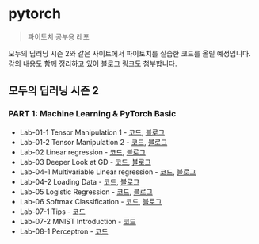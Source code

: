 # pytorch
> 파이토치 공부용 레포

모두의 딥러닝 시즌 2와 같은 사이트에서 파이토치를 실습한 코드를 올릴 예정입니다.  
강의 내용도 함께 정리하고 있어 블로그 링크도 첨부합니다.  

## 모두의 딥러닝 시즌 2
### PART 1: Machine Learning & PyTorch Basic
* Lab-01-1 Tensor Manipulation 1 - [코드](https://github.com/leeejihyun/pytorch/blob/main/deeplearningzerotoall/Lab-01-1%20Tensor%20Manipulation%201.ipynb), [블로그](https://leeejihyun.tistory.com/14?category=902185)
* Lab-01-2 Tensor Manipulation 2 - [코드](https://github.com/leeejihyun/pytorch/blob/main/deeplearningzerotoall/Lab-01-2%20Tensor%20Manipulation%202.ipynb), [블로그](https://leeejihyun.tistory.com/14?category=902185)
* Lab-02 Linear regression - [코드](https://github.com/leeejihyun/pytorch/blob/main/deeplearningzerotoall/Lab-02%20Linear%20regression.ipynb), [블로그](https://leeejihyun.tistory.com/16?category=902185)
* Lab-03 Deeper Look at GD - [코드](https://github.com/leeejihyun/pytorch/blob/main/deeplearningzerotoall/Lab-03%20Deeper%20Look%20at%20GD.ipynb), [블로그](https://leeejihyun.tistory.com/16?category=902185)
* Lab-04-1 Multivariable Linear regression - [코드](https://github.com/leeejihyun/pytorch/blob/main/deeplearningzerotoall/Lab-04-1%20Multivariable%20Linear%20regression.ipynb), [블로그](https://leeejihyun.tistory.com/17?category=902185)
* Lab-04-2 Loading Data - [코드](https://github.com/leeejihyun/pytorch/blob/main/deeplearningzerotoall/Lab-04-2%20Loading%20Data.ipynb), [블로그](https://leeejihyun.tistory.com/18?category=902185)
* Lab-05 Logistic Regression - [코드](https://github.com/leeejihyun/pytorch/blob/main/deeplearningzerotoall/Lab-05%20Logistic%20Regression.ipynb), [블로그](https://leeejihyun.tistory.com/19?category=902185)
* Lab-06 Softmax Classification - [코드](https://github.com/leeejihyun/pytorch/blob/main/deeplearningzerotoall/Lab-06%20Softmax%20Classification.ipynb), [블로그](https://leeejihyun.tistory.com/20)
* Lab-07-1 Tips - [코드](https://github.com/leeejihyun/pytorch/blob/main/deeplearningzerotoall/Lab-07-1%20Tips.ipynb)
* Lab-07-2 MNIST Introduction - [코드](https://github.com/leeejihyun/pytorch/blob/main/deeplearningzerotoall/Lab-07-2%20MNIST%20Introduction.ipynb)
* Lab-08-1 Perceptron - [코드](https://github.com/leeejihyun/pytorch/blob/main/deeplearningzerotoall/Lab-08-1%20Perceptron.ipynb)
